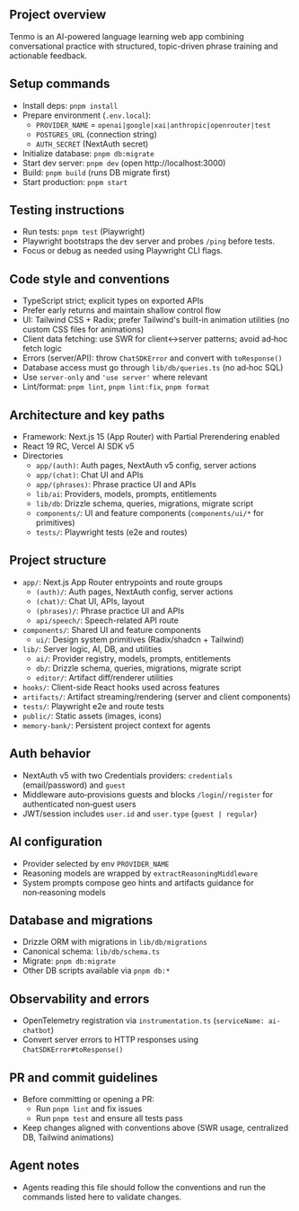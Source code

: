 ## Project overview

Tenmo is an AI-powered language learning web app combining conversational practice with structured, topic-driven phrase training and actionable feedback.

## Setup commands

- Install deps: `pnpm install`
- Prepare environment (`.env.local`):
  - `PROVIDER_NAME` = `openai|google|xai|anthropic|openrouter|test`
  - `POSTGRES_URL` (connection string)
  - `AUTH_SECRET` (NextAuth secret)
- Initialize database: `pnpm db:migrate`
- Start dev server: `pnpm dev` (open http://localhost:3000)
- Build: `pnpm build` (runs DB migrate first)
- Start production: `pnpm start`

## Testing instructions

- Run tests: `pnpm test` (Playwright)
- Playwright bootstraps the dev server and probes `/ping` before tests.
- Focus or debug as needed using Playwright CLI flags.

## Code style and conventions

- TypeScript strict; explicit types on exported APIs
- Prefer early returns and maintain shallow control flow
- UI: Tailwind CSS + Radix; prefer Tailwind's built-in animation utilities (no custom CSS files for animations)
- Client data fetching: use SWR for client↔server patterns; avoid ad‑hoc fetch logic
- Errors (server/API): throw `ChatSDKError` and convert with `toResponse()`
- Database access must go through `lib/db/queries.ts` (no ad‑hoc SQL)
- Use `server-only` and `'use server'` where relevant
- Lint/format: `pnpm lint`, `pnpm lint:fix`, `pnpm format`

## Architecture and key paths

- Framework: Next.js 15 (App Router) with Partial Prerendering enabled
- React 19 RC, Vercel AI SDK v5
- Directories
  - `app/(auth)`: Auth pages, NextAuth v5 config, server actions
  - `app/(chat)`: Chat UI and APIs
  - `app/(phrases)`: Phrase practice UI and APIs
  - `lib/ai`: Providers, models, prompts, entitlements
  - `lib/db`: Drizzle schema, queries, migrations, migrate script
  - `components/`: UI and feature components (`components/ui/*` for primitives)
  - `tests/`: Playwright tests (e2e and routes)

## Project structure

- `app/`: Next.js App Router entrypoints and route groups
  - `(auth)/`: Auth pages, NextAuth config, server actions
  - `(chat)/`: Chat UI, APIs, layout
  - `(phrases)/`: Phrase practice UI and APIs
  - `api/speech/`: Speech-related API route
- `components/`: Shared UI and feature components
  - `ui/`: Design system primitives (Radix/shadcn + Tailwind)
- `lib/`: Server logic, AI, DB, and utilities
  - `ai/`: Provider registry, models, prompts, entitlements
  - `db/`: Drizzle schema, queries, migrations, migrate script
  - `editor/`: Artifact diff/renderer utilities
- `hooks/`: Client-side React hooks used across features
- `artifacts/`: Artifact streaming/rendering (server and client components)
- `tests/`: Playwright e2e and route tests
- `public/`: Static assets (images, icons)
- `memory-bank/`: Persistent project context for agents

## Auth behavior

- NextAuth v5 with two Credentials providers: `credentials` (email/password) and `guest`
- Middleware auto‑provisions guests and blocks `/login`/`/register` for authenticated non‑guest users
- JWT/session includes `user.id` and `user.type` (`guest | regular`)

## AI configuration

- Provider selected by env `PROVIDER_NAME`
- Reasoning models are wrapped by `extractReasoningMiddleware`
- System prompts compose geo hints and artifacts guidance for non‑reasoning models

## Database and migrations

- Drizzle ORM with migrations in `lib/db/migrations`
- Canonical schema: `lib/db/schema.ts`
- Migrate: `pnpm db:migrate`
- Other DB scripts available via `pnpm db:*`

## Observability and errors

- OpenTelemetry registration via `instrumentation.ts` (`serviceName: ai-chatbot`)
- Convert server errors to HTTP responses using `ChatSDKError#toResponse()`

## PR and commit guidelines

- Before committing or opening a PR:
  - Run `pnpm lint` and fix issues
  - Run `pnpm test` and ensure all tests pass
- Keep changes aligned with conventions above (SWR usage, centralized DB, Tailwind animations)

## Agent notes

- Agents reading this file should follow the conventions and run the commands listed here to validate changes.
